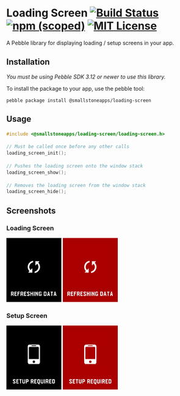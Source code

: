 # Loading Screen [![Build Status](http://img.shields.io/travis/smallstoneapps/loading-screen.svg?style=flat-square)](https://travis-ci.org/smallstoneapps/loading-screen/)&nbsp;[![npm (scoped)](https://img.shields.io/npm/v/@smallstoneapps/loading-screen.svg?maxAge=2592000&style=flat-square)](https://www.npmjs.com/package/@smallstoneapps/loading-screen)&nbsp;[![MIT License](http://img.shields.io/badge/license-MIT-lightgray.svg?style=flat-square)](./LICENSE)

A Pebble library for displaying loading / setup screens in your app.

## Installation

*You must be using Pebble SDK 3.12 or newer to use this library.*

To install the package to your app, use the pebble tool:

```
pebble package install @smallstoneapps/loading-screen
```

## Usage

```c
#include <@smallstoneapps/loading-screen/loading-screen.h>

// Must be called once before any other calls
loading_screen_init();

// Pushes the loading screen onto the window stack
loading_screen_show();

// Removes the loading screen from the window stack
loading_screen_hide();
```

## Screenshots

### Loading Screen

![Loading screen on Aplite](docs/loading_aplite.png)
![Loading screen on Basalt](docs/loading_basalt.png)

### Setup Screen

![Setup screen on Aplite](docs/setup_aplite.png)
![Setup screen on Basalt](docs/setup_basalt.png)
